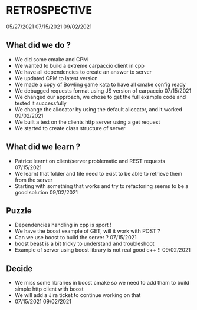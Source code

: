 # RETROSPECTIVE

05/27/2021
07/15/2021
09/02/2021

## What did we do ?
- We did some cmake and CPM
- We wanted to build a extreme carpaccio client in cpp
- We have all dependencies to create an answer to server
- We updated CPM to latest version
- We made a copy of Bowling game kata to have all cmake config ready
- We debugged requests format using JS version of carpaccio
07/15/2021
- We changed our approach, we chose to get the full example code and tested it successfully
- We change the allocator by using the default allocator, and it worked
09/02/2021
- We built a test on the clients http server using a get request
- We started to create class structure of server

## What did we learn ?
- Patrice learnt on client/server problematic and REST requests
07/15/2021
- We learnt that folder and file need to exist to be able to retrieve them from the server
- Starting with something that works and try to refactoring seems to be a good solution
09/02/2021

## Puzzle
- Dependencies handling in cpp is sport !
- We have the boost example of GET, will it work with POST ?
- Can we use boost to build the server ?
07/15/2021
- boost beast is a bit tricky to understand and troubleshoot
- Example of server using boost library is not real good c++ !!
09/02/2021

## Decide
- We miss some libraries in boost cmake so we need to add tham to build simple http client with boost
- We will add a Jira ticket to continue working on that
- 07/15/2021
09/02/2021
